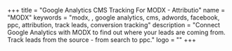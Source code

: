 +++
title = "Google Analytics CMS Tracking For MODX - Attributio"
name = "MODX"
keywords = "modx, , google analytics, cms, adwords, facebook, ppc, attribution, track leads, conversion tracking"
description = "Connect Google Analytics with MODX to find out where your leads are coming from. Track leads from the source - from search to ppc."
logo = ""
+++
